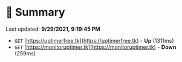 # 📖 Summary
Last updated: **9/29/2021, 9:19:45 PM**

- `GET` [https://uptimerfree.tk](https://uptimerfree.tk) - **Up** (1311ms)
- `GET` [https://monitoruptimer.tk](https://monitoruptimer.tk) - **Down** (259ms)
